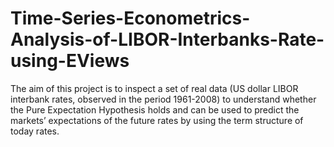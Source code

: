 # Time-Series-Econometrics-Analysis-of-LIBOR-Interbanks-Rate-using-EViews
The aim of this project is to inspect a set of real data (US dollar LIBOR interbank rates, observed in the period 1961-2008) to understand whether the Pure Expectation Hypothesis holds and can be used to predict the markets’ expectations of the future rates by using the term structure of today rates. 
